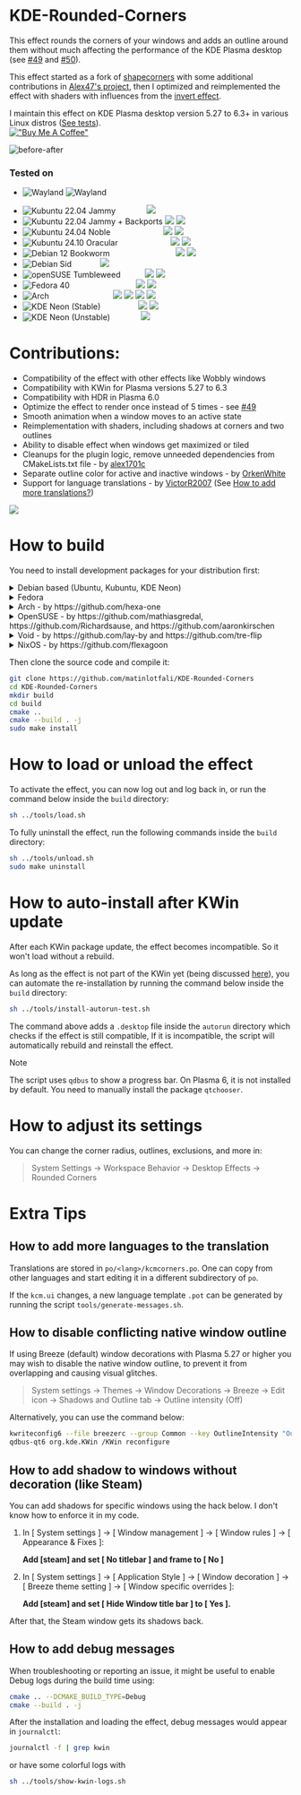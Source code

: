 # KDE-Rounded-Corners

This effect rounds the corners of your windows and adds an outline around them without much affecting the performance of the KDE Plasma desktop (see [#49](https://github.com/matinlotfali/KDE-Rounded-Corners/pull/49) and [#50](https://github.com/matinlotfali/KDE-Rounded-Corners/issues/50)).

This effect started as a fork of [shapecorners](https://sourceforge.net/projects/shapecorners/) with some additional contributions in [Alex47's project](https://github.com/alex47/KDE-Rounded-Corners), then I optimized and reimplemented the effect with shaders with influences from the [invert effect](https://github.com/KDE/kwin/tree/master/src/plugins/invert).

I maintain this effect on KDE Plasma desktop version 5.27 to 6.3+ in various Linux distros ([See tests](#tested-on)).
<br>[!["Buy Me A Coffee"](https://www.buymeacoffee.com/assets/img/custom_images/yellow_img.png)](https://www.buymeacoffee.com/matinlotfali)

![before-after](https://github.com/user-attachments/assets/cbd98412-ee47-4f4b-8b80-297328dfb1f5)

### Tested on
* ![Wayland](https://img.shields.io/badge/Wayland-supported-green?logo=wayland) ![Wayland](https://img.shields.io/badge/X11-supported-green?logo=X.org)
- ![Kubuntu 22.04 Jammy](https://img.shields.io/badge/-not_supported-red?label=Kubuntu%2022.04&logo=kubuntu&branch=master)
      &nbsp;&nbsp;&nbsp;&nbsp;&nbsp;&nbsp;&nbsp;&nbsp;&nbsp;&nbsp;&nbsp;&nbsp;
      ![](https://img.shields.io/badge/Plasma-5.24-red)
- ![Kubuntu 22.04 Jammy + Backports](https://img.shields.io/github/actions/workflow/status/matinlotfali/KDE-Rounded-Corners/kubuntu2204-backports.yml?label=Kubuntu%2022.04%20%2b%20Backports%20PPA&logo=kubuntu&branch=master)
      ![](https://img.shields.io/badge/Plasma-5.27-lightgrey)
      [![](https://img.shields.io/sourceforge/dm/kde-rounded-corners/nightly%2Fkubuntu2204?label=Download%20%5Bkwin4_effect_shapecorners_kubuntu2204.deb%5D)](https://sourceforge.net/projects/kde-rounded-corners/files/nightly/kubuntu2204/kwin4_effect_shapecorners_kubuntu2204.deb/download)
- ![Kubuntu 24.04 Noble](https://img.shields.io/github/actions/workflow/status/matinlotfali/KDE-Rounded-Corners/kubuntu2404.yml?label=Kubuntu%2024.04&logo=kubuntu&branch=master)
      &nbsp;&nbsp;&nbsp;&nbsp;&nbsp;&nbsp;&nbsp;&nbsp;&nbsp;&nbsp;&nbsp;&nbsp;&nbsp;&nbsp;&nbsp;&nbsp;&nbsp;&nbsp;&nbsp;&nbsp;&nbsp;&nbsp;
      ![](https://img.shields.io/badge/Plasma-5.27-lightgrey)
      [![](https://img.shields.io/sourceforge/dm/kde-rounded-corners/nightly%2Fkubuntu?label=Download%20%5Bkwin4_effect_shapecorners_kubuntu2404.deb%5D)](https://sourceforge.net/projects/kde-rounded-corners/files/nightly/kubuntu/kwin4_effect_shapecorners_kubuntu2404.deb/download)
- ![Kubuntu 24.10 Oracular](https://img.shields.io/github/actions/workflow/status/matinlotfali/KDE-Rounded-Corners/kubuntu2410.yml?label=Kubuntu%2024.10&logo=kubuntu&branch=master)
    &nbsp;&nbsp;&nbsp;&nbsp;&nbsp;&nbsp;&nbsp;&nbsp;&nbsp;&nbsp;&nbsp;&nbsp;&nbsp;&nbsp;&nbsp;&nbsp;&nbsp;&nbsp;&nbsp;&nbsp;&nbsp;&nbsp;
    ![](https://img.shields.io/badge/Plasma-6.1-lightgreen)
    [![](https://img.shields.io/sourceforge/dm/kde-rounded-corners/nightly%2Fkubuntu2410?label=Download%20%5Bkwin4_effect_shapecorners_kubuntu2410.deb%5D)](https://sourceforge.net/projects/kde-rounded-corners/files/nightly/kubuntu2410/kwin4_effect_shapecorners_kubuntu2410.deb/download)
- ![Debian 12 Bookworm](https://img.shields.io/github/actions/workflow/status/matinlotfali/KDE-Rounded-Corners/debian12.yml?branch=master&label=Debian%2012&logo=debian)
      &nbsp;&nbsp;&nbsp;&nbsp;&nbsp;&nbsp;&nbsp;&nbsp;&nbsp;&nbsp;&nbsp;&nbsp;
      &nbsp;&nbsp;&nbsp;&nbsp;&nbsp;&nbsp;&nbsp;&nbsp;&nbsp;&nbsp;&nbsp;&nbsp;&nbsp;&nbsp;&nbsp;
      ![](https://img.shields.io/badge/Plasma-5.27-lightgrey)
      [![](https://img.shields.io/sourceforge/dm/kde-rounded-corners/nightly%2Fdebian?label=Download%20%5Bkwin4_effect_shapecorners_debian12.deb%5D)](https://sourceforge.net/projects/kde-rounded-corners/files/nightly/debian/kwin4_effect_shapecorners_debian12.deb/download)
- ![Debian Sid](https://img.shields.io/github/actions/workflow/status/matinlotfali/KDE-Rounded-Corners/debian-sid.yml?branch=master&label=Debian%20Sid%20(Unstable)&logo=debian)
      &nbsp;&nbsp;&nbsp;&nbsp;&nbsp;&nbsp;&nbsp;&nbsp;&nbsp;&nbsp;&nbsp;
      ![](https://img.shields.io/badge/Plasma-6.2-green)
- ![openSUSE Tumbleweed](https://img.shields.io/github/actions/workflow/status/matinlotfali/KDE-Rounded-Corners/fedora40.yml?branch=master&label=openSUSE%20Tumbleweed&logo=opensuse&logoColor=white)
      &nbsp;&nbsp;&nbsp;&nbsp;&nbsp;&nbsp;&nbsp;&nbsp;&nbsp;
      ![](https://img.shields.io/badge/Plasma-6.2-green)
      [![](https://img.shields.io/sourceforge/dm/kde-rounded-corners/nightly%2Ftumbleweed?label=Download%20%5Bkwin4_effect_shapecorners_tumbleweed.rpm%5D)](https://sourceforge.net/projects/kde-rounded-corners/files/nightly/tumbleweed/kwin4_effect_shapecorners_tumbleweed.rpm/download)
- ![Fedora 40](https://img.shields.io/github/actions/workflow/status/matinlotfali/KDE-Rounded-Corners/fedora40.yml?branch=master&label=Fedora%2040&logo=fedora&logoColor=white)
      &nbsp;&nbsp;&nbsp;&nbsp;&nbsp;&nbsp;&nbsp;&nbsp;&nbsp;&nbsp;&nbsp;&nbsp;&nbsp;&nbsp;
      &nbsp;&nbsp;&nbsp;&nbsp;&nbsp;&nbsp;&nbsp;&nbsp;&nbsp;&nbsp;&nbsp;&nbsp;&nbsp;
      ![](https://img.shields.io/badge/Plasma-6.2-green)
      [![](https://img.shields.io/sourceforge/dm/kde-rounded-corners/nightly%2Ffedora?label=Download%20%5Bkwin4_effect_shapecorners_fedora40.rpm%5D)](https://sourceforge.net/projects/kde-rounded-corners/files/nightly/fedora/kwin4_effect_shapecorners_fedora40.rpm/download)
- ![Arch](https://img.shields.io/github/actions/workflow/status/matinlotfali/KDE-Rounded-Corners/arch.yml?branch=master&label=Arch%20Linux&logo=archlinux&logoColor=white)
      &nbsp;&nbsp;&nbsp;&nbsp;&nbsp;&nbsp;&nbsp;&nbsp;&nbsp;&nbsp;&nbsp;&nbsp;&nbsp;
      &nbsp;&nbsp;&nbsp;&nbsp;&nbsp;&nbsp;&nbsp;&nbsp;&nbsp;&nbsp;&nbsp;&nbsp;&nbsp;
      ![](https://img.shields.io/badge/Plasma-6.2-green)
      [![](https://img.shields.io/aur/maintainer/kwin-effect-rounded-corners-git?label=AUR%20Maintainer)](https://aur.archlinux.org/packages/kwin-effect-rounded-corners-git)
      [![](https://img.shields.io/aur/votes/kwin-effect-rounded-corners-git?label=AUR%20Votes)](https://aur.archlinux.org/packages/kwin-effect-rounded-corners-git)
      [![](https://img.shields.io/aur/popularity/kwin-effect-rounded-corners-git?label=AUR%20Popularity)](https://aur.archlinux.org/packages/kwin-effect-rounded-corners-git)
- ![KDE Neon (Stable)](https://img.shields.io/github/actions/workflow/status/matinlotfali/KDE-Rounded-Corners/neon.yml?branch=master&label=KDE%20Neon%20%28Stable%29&logo=kde&logoColor=white)
      &nbsp;&nbsp;&nbsp;&nbsp;&nbsp;&nbsp;&nbsp;&nbsp;&nbsp;&nbsp;&nbsp;&nbsp;&nbsp;&nbsp;&nbsp;
      ![](https://img.shields.io/badge/Plasma-6.2-green)
      [![](https://img.shields.io/sourceforge/dm/kde-rounded-corners/nightly%2Fneon?label=Download%20%5Bkwin4_effect_shapecorners_neon.deb%5D)](https://sourceforge.net/projects/kde-rounded-corners/files/nightly/neon/kwin4_effect_shapecorners_neon.deb/download)
- ![KDE Neon (Unstable)](https://img.shields.io/github/actions/workflow/status/matinlotfali/KDE-Rounded-Corners/neon-unstable.yml?branch=master&label=KDE%20Neon%20%28Unstable%29&logo=kde&logoColor=white)
      &nbsp;&nbsp;&nbsp;&nbsp;&nbsp;&nbsp;&nbsp;&nbsp;&nbsp;&nbsp;&nbsp;&nbsp;
      ![](https://img.shields.io/badge/Plasma-6.3-lightblue)

# Contributions:

- Compatibility of the effect with other effects like Wobbly windows
- Compatibility with KWin for Plasma versions 5.27 to 6.3
- Compatibility with HDR in Plasma 6.0
- Optimize the effect to render once instead of 5 times - see [#49](https://github.com/matinlotfali/KDE-Rounded-Corners/pull/49)
- Smooth animation when a window moves to an active state
- Reimplementation with shaders, including shadows at corners and two outlines
- Ability to disable effect when windows get maximized or tiled
- Cleanups for the plugin logic, remove unneeded dependencies from CMakeLists.txt file - by [alex1701c](https://github.com/alex1701c)
- Separate outline color for active and inactive windows - by [OrkenWhite](https://github.com/OrkenWhite)
- Support for language translations - by [VictorR2007](https://github.com/VictorR2007) (See [How to add more translations?](#how-to-add-more-languages-to-the-translation))

<a href="https://github.com/matinlotfali/KDE-Rounded-Corners/graphs/contributors">
  <img src="https://contrib.rocks/image?repo=matinlotfali/KDE-Rounded-Corners" />
</a>

# How to build

You need to install development packages for your distribution first:

<details>
<summary>Debian based (Ubuntu, Kubuntu, KDE Neon)</summary>

  - Plasma 6
    ```bash
    sudo apt install git cmake g++ extra-cmake-modules kwin-dev qt6-base-private-dev qt6-base-dev-tools libkf6kcmutils-dev
    ```
  - Plasma 5 - by [alex47](https://github.com/alex47):
    ```bash
    sudo apt install git cmake g++ extra-cmake-modules kwin-dev libkf5configwidgets-dev 
    ```

</details>
<details>
<summary>Fedora</summary>

- Plasma 6 (Fedora 40 and later)
   ```bash
   sudo dnf install git cmake gcc-c++ extra-cmake-modules kwin-devel kf6-kconfigwidgets-devel libepoxy-devel kf6-kcmutils-devel kf6-ki18n-devel qt6-qtbase-private-devel wayland-devel
   ``` 
- Plasma 5 (Fedora 39)
   ```bash
   sudo dnf install git cmake gcc-c++ extra-cmake-modules kwin-devel kf5-kconfigwidgets-devel kf5-ki18n-devel libepoxy-devel
   ```
 
</details>
<details>
<summary>Arch - by https://github.com/hexa-one</summary>

  ```bash
  sudo pacman -S git cmake extra-cmake-modules base-devel
  yay -S qt5-tools
  ```
  or AUR package by [xiota](https://aur.archlinux.org/account/xiota)  
  ```bash
  sudo pamac build kwin-effect-rounded-corners-git
  ```
</details>
<details>
<summary>OpenSUSE - by https://github.com/mathiasgredal, https://github.com/Richardsause, and https://github.com/aaronkirschen</summary>

- Plasma 6 (by https://github.com/aaronkirschen)
  ```bash
  sudo zypper in git cmake gcc-c++ kf6-kconfigwidgets-devel kf6-kcmutils-devel kwin6-devel kf6-kwindowsystem-devel qt6-quick-devel qt6-core-private-devel
  ``` 
- Plasma 5 (by https://github.com/mathiasgredal, https://github.com/Richardsause)
  ```bash
  sudo zypper install git cmake gcc-c++ extra-cmake-modules libqt5-qttools-devel kconfigwidgets-devel kwindowsystem-devel kguiaddons-devel ki18n-devel knotifications-devel kwin5-devel libQt5Gui-devel libQt5OpenGL-devel libepoxy-devel libqt5-qtnetworkauth-devel
  ```
 
</details>
<details>
<summary>Void - by https://github.com/lay-by and https://github.com/tre-flip</summary>

  ```bash
  xbps-install git cmake make extra-cmake-modules gettext-devel kwin-devel kf6-kconfigwidgets-devel kf6-kcmutils-devel
  ```
</details>
<details>
<summary>NixOS - by https://github.com/flexagoon</summary>

   ```bash
   nix-env -iA nixos.kde-rounded-corners
   ```
</details>

Then clone the source code and compile it:
```bash
git clone https://github.com/matinlotfali/KDE-Rounded-Corners
cd KDE-Rounded-Corners
mkdir build
cd build
cmake ..
cmake --build . -j
sudo make install
```

# How to load or unload the effect

To activate the effect, you can now log out and log back in, or run the command below inside the `build` directory:

```bash
sh ../tools/load.sh
```

To fully uninstall the effect, run the following commands inside the `build` directory:

```bash
sh ../tools/unload.sh
sudo make uninstall
```

# How to auto-install after KWin update

After each KWin package update, the effect becomes incompatible. So it won't load without a rebuild.

As long as the effect is not part of the KWin yet (being discussed 
[here](https://invent.kde.org/plasma/kwin/-/issues/198)), you can automate the re-installation by running the command
below inside the `build` directory:

```bash
sh ../tools/install-autorun-test.sh
```

The command above adds a `.desktop` file inside the `autorun` directory which checks if the effect is still compatible,
If it is incompatible, the script will automatically rebuild and reinstall the effect.

> [!NOTE]
> The script uses `qdbus` to show a progress bar. On Plasma 6, it is not installed by default. You need to manually install the package `qtchooser`.

# How to adjust its settings

You can change the corner radius, outlines, exclusions, and more in:

> System Settings → Workspace Behavior → Desktop Effects → Rounded Corners

# Extra Tips

## How to add more languages to the translation

Translations are stored in `po/<lang>/kcmcorners.po`. One can copy from other languages and start editing it in a different subdirectory of `po`.

If the `kcm.ui` changes, a new language template `.pot` can be generated by running the script `tools/generate-messages.sh`.

## How to disable conflicting native window outline

If using Breeze (default) window decorations with Plasma 5.27 or higher you may wish to disable the native window outline, to prevent it from overlapping and causing visual glitches.

> System settings → Themes → Window Decorations → Breeze → Edit icon → Shadows and Outline tab → Outline intensity (Off)

Alternatively, you can use the command below:

```bash
kwriteconfig6 --file breezerc --group Common --key OutlineIntensity "OutlineOff"
qdbus-qt6 org.kde.KWin /KWin reconfigure
```

## How to add shadow to windows without decoration (like Steam)

You can add shadows for specific windows using the hack below. I don't know how to enforce it in my code.

1. In [ System settings ] → [ Window management ] → [ Window rules ] → [ Appearance & Fixes ]:

   **Add [steam] and set [ No titlebar ] and frame to [ No ]**
   
2. In [ System settings ] → [ Application Style ] → [ Window decoration ] → [ Breeze theme setting ] → [ Window specific overrides ]:

   **Add [steam] and set [ Hide Window title bar ] to [ Yes ].**

After that, the Steam window gets its shadows back.

## How to add debug messages

When troubleshooting or reporting an issue, it might be useful to enable Debug logs during the build time using:

```bash
cmake .. --DCMAKE_BUILD_TYPE=Debug
cmake --build . -j
```

After the installation and loading the effect, debug messages would appear in `journalctl`:

```bash
journalctl -f | grep kwin
```

or have some colorful logs with

```bash
sh ../tools/show-kwin-logs.sh
```
